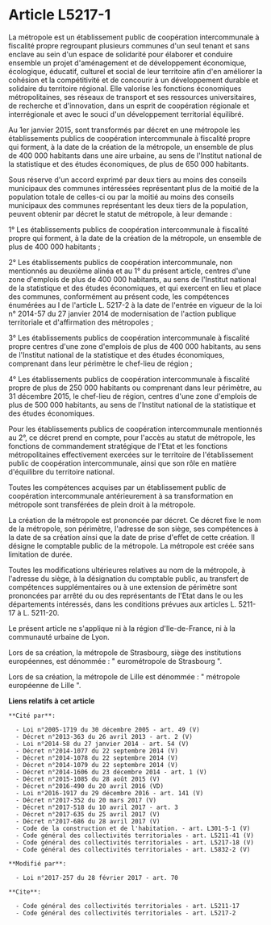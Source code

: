 # Article L5217-1

La métropole est un établissement public de coopération intercommunale à fiscalité propre regroupant plusieurs communes d'un
seul tenant et sans enclave au sein d'un espace de solidarité pour élaborer et conduire ensemble un projet d'aménagement et
de développement économique, écologique, éducatif, culturel et social de leur territoire afin d'en améliorer la cohésion et
la compétitivité et de concourir à un développement durable et solidaire du territoire régional. Elle valorise les fonctions
économiques métropolitaines, ses réseaux de transport et ses ressources universitaires, de recherche et d'innovation, dans un
esprit de coopération régionale et interrégionale et avec le souci d'un développement territorial équilibré. 

Au 1er janvier 2015, sont transformés par décret en une métropole les établissements publics de coopération intercommunale à
fiscalité propre qui forment, à la date de la création de la métropole, un ensemble de plus de 400 000 habitants dans une
aire urbaine, au sens de l'Institut national de la statistique et des études économiques, de plus de 650 000 habitants. 

Sous réserve d'un accord exprimé par deux tiers au moins des conseils municipaux des communes intéressées représentant plus
de la moitié de la population totale de celles-ci ou par la moitié au moins des conseils municipaux des communes représentant
les deux tiers de la population, peuvent obtenir par décret le statut de métropole, à leur demande : 

1° Les établissements publics de coopération intercommunale à fiscalité propre qui forment, à la date de la création de la
métropole, un ensemble de plus de 400 000 habitants ; 

2° Les établissements publics de coopération intercommunale, non mentionnés au deuxième alinéa et au 1° du présent article,
centres d'une zone d'emplois de plus de 400 000 habitants, au sens de l'Institut national de la statistique et des études
économiques, et qui exercent en lieu et place des communes, conformément au présent code, les compétences énumérées au I de
l'article L. 5217-2 à la date de l'entrée en vigueur de la loi n° 2014-57 du 27 janvier 2014 de modernisation de l'action
publique territoriale et d'affirmation des métropoles ;

3° Les établissements publics de coopération intercommunale à fiscalité  propre centres d'une zone d'emplois de plus de 400
000 habitants, au  sens de l'Institut national de la statistique et des études économiques,  comprenant dans leur périmètre
le chef-lieu de région ; 

4° Les établissements publics de coopération intercommunale à fiscalité  propre de plus de 250 000 habitants ou comprenant
dans leur périmètre,  au 31 décembre 2015, le chef-lieu de région, centres d'une zone  d'emplois de plus de 500 000
habitants, au sens de l'Institut national  de la statistique et des études économiques. 

Pour les établissements publics de coopération intercommunale mentionnés au 2°, ce décret prend en compte, pour l'accès au
statut de métropole, les fonctions de commandement stratégique de l'Etat et les fonctions métropolitaines effectivement
exercées sur le territoire de l'établissement public de coopération intercommunale, ainsi que son rôle en matière d'équilibre
du territoire national. 

Toutes les compétences acquises par un établissement public de coopération intercommunale antérieurement à sa transformation
en métropole sont transférées de plein droit à la métropole. 

La création de la métropole est prononcée par décret. Ce décret fixe le nom de la métropole, son périmètre, l'adresse de son
siège, ses compétences à la date de sa création ainsi que la date de prise d'effet de cette création. Il désigne le comptable
public de la métropole. La métropole est créée sans limitation de durée. 

Toutes les modifications ultérieures relatives au nom de la métropole, à l'adresse du siège, à la désignation du comptable
public, au transfert de compétences supplémentaires ou à une extension de périmètre sont prononcées par arrêté du ou des
représentants de l'Etat dans le ou les départements intéressés, dans les conditions prévues aux articles L. 5211-17 à L.
5211-20. 

Le présent article ne s'applique ni à la région d'Ile-de-France, ni à la communauté urbaine de Lyon. 

Lors de sa création, la métropole de Strasbourg, siège des institutions européennes, est dénommée : " eurométropole de
Strasbourg ". 

Lors de sa création, la métropole de Lille est dénommée : " métropole européenne de Lille ".

**Liens relatifs à cet article**

	**Cité par**:

	  - Loi n°2005-1719 du 30 décembre 2005 - art. 49 (V)
	  - Décret n°2013-363 du 26 avril 2013 - art. 2 (V)
	  - Loi n°2014-58 du 27 janvier 2014 - art. 54 (V)
	  - Décret n°2014-1077 du 22 septembre 2014 (V)
	  - Décret n°2014-1078 du 22 septembre 2014 (V)
	  - Décret n°2014-1079 du 22 septembre 2014 (V)
	  - Décret n°2014-1606 du 23 décembre 2014 - art. 1 (V)
	  - Décret n°2015-1085 du 28 août 2015 (V)
	  - Décret n°2016-490 du 20 avril 2016 (VD)
	  - Loi n°2016-1917 du 29 décembre 2016 - art. 141 (V)
	  - Décret n°2017-352 du 20 mars 2017 (V)
	  - Décret n°2017-518 du 10 avril 2017 - art. 3
	  - Décret n°2017-635 du 25 avril 2017 (V)
	  - Décret n°2017-686 du 28 avril 2017 (V)
	  - Code de la construction et de l'habitation. - art. L301-5-1 (V)
	  - Code général des collectivités territoriales - art. L5211-41 (V)
	  - Code général des collectivités territoriales - art. L5217-18 (V)
	  - Code général des collectivités territoriales - art. L5832-2 (V)

	**Modifié par**:

	  - Loi n°2017-257 du 28 février 2017 - art. 70

	**Cite**:

	  - Code général des collectivités territoriales - art. L5211-17
	  - Code général des collectivités territoriales - art. L5217-2
